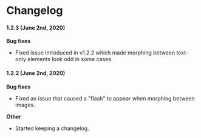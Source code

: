 # Changelog

#### 1.2.3 (June 2nd, 2020)

**Bug fixes**
- Fixed issue introduced in v1.2.2 which made morphing between text-only elements look odd in some cases.

#### 1.2.2 (June 2nd, 2020)
**Bug fixes**
- Fixed an issue that caused a "flash" to appear when morphing between images.  
  
**Other**
- Started keeping a changelog.
